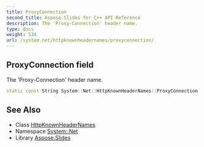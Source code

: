 ```yaml
---
title: ProxyConnection
second_title: Aspose.Slides for C++ API Reference
description: The 'Proxy-Connection' header name.
type: docs
weight: 534
url: /system.net/httpknownheadernames/proxyconnection/
---
```

## ProxyConnection field


The 'Proxy-Connection' header name.

```cpp
static const String System::Net::HttpKnownHeaderNames::ProxyConnection
```

## See Also

* Class [HttpKnownHeaderNames](../)
* Namespace [System::Net](../../)
* Library [Aspose.Slides](../../../)
